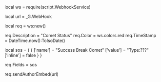local ws = require(script.WebhookService)

local url =
    _G.WebHook
 
local req = ws:new()

req.Description = "Comet Status"
req.Color = ws.colors.red
req.TimeStamp = DateTime.now():ToIsoDate()


local sos = {
{
['name'] = "Success Break Comet"
['value'] = "Type:???"
['inline'] = false
}
}

req.Fields = sos

req:sendAuthorEmbed(url)
